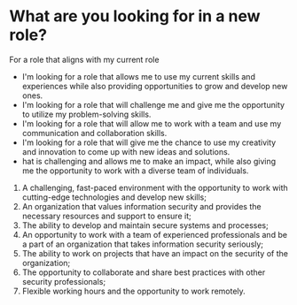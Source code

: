 # What are you looking for in a new role?

For a role that aligns with my current role

* I'm looking for a role that allows me to use my current skills and experiences while also providing opportunities to grow and develop new ones.
* I'm looking for a role that will challenge me and give me the opportunity to utilize my problem-solving skills.
* I'm looking for a role that will allow me to work with a team and use my communication and collaboration skills.
* I'm looking for a role that will give me the chance to use my creativity and innovation to come up with new ideas and solutions.
* hat is challenging and allows me to make an impact, while also giving me the opportunity to work with a diverse team of individuals.





1. A challenging, fast-paced environment with the opportunity to work with cutting-edge technologies and develop new skills;
2. An organization that values information security and provides the necessary resources and support to ensure it;
3. The ability to develop and maintain secure systems and processes;
4. An opportunity to work with a team of experienced professionals and be a part of an organization that takes information security seriously;
5. The ability to work on projects that have an impact on the security of the organization;
6. The opportunity to collaborate and share best practices with other security professionals;
7. Flexible working hours and the opportunity to work remotely.

